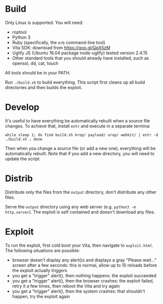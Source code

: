 # Build

Only Linux is supported. You will need:

* roptool
* Python 3
* Ruby (specifically, the `erb` command-line tool)
* Vita SDK: download from https://goo.gl/QpX5zM
* Uglify JS (Ubuntu 16.04 package node-uglify) tested version 2.4.15
* Other standard tools that you should already have installed, such as openssl, dd, cat, touch

All tools should be in your PATH.

Run `./build.sh` to build everything. This script first cleans up all build directories and then builds the exploit.

# Develop

It's useful to have everything be automatically rebuilt when a source file changes. To achieve that, install `entr` and execute in a separate termina:

```
while sleep 1; do find build.sh krop/ payload/ urop/ webkit/ | entr -d ./build.sh ; done
```

Then when you change a source file (or add a new one), everything will be automatically rebuilt. Note that if you add a new directory, you will need to update the script.

# Distrib

Distribute only the files from the `output` directory, don't distribute any other files.

Serve the `output` directory using any web server (e.g. `python3 -m http.server`). The exploit is self contained and doesn't download any files.

# Exploit

To run the exploit, first cold boot your Vita, then navigate to `exploit.html`. The following situations are possible:

* browser doesn't display any alert()s and displays a gray "Please wait..." screen after a few seconds: this is normal, allow up to 10 reloads before the exploit actually triggers
* you get a "trigger" alert(), then nothing happens: the exploit succeeded
* you get a "trigger" alert(), then the browser crashes: the exploit failed, retry it a few times, then reboot the Vita and try again
* you get a "trigger" alert(), then the system crashes: that shouldn't happen, try the exploit again
